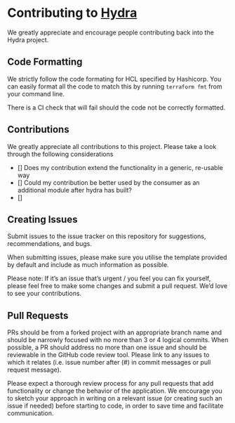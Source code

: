 # Contributing to [Hydra](https://github.com/sky-uk/hydra-terraform)

We greatly appreciate and encourage people contributing back into the Hydra project.

## Code Formatting

We strictly follow the code formating for HCL specified by Hashicorp. You can easily format all the code to match this by running `terraform fmt` from your command line.

There is a CI check that will fail should the code not be correctly formatted.

## Contributions

We greatly appreciate all contributions to this project. Please take a look through the following considerations

- [] Does my contribution extend the functionality in a generic, re-usable way
- [] Could my contribution be better used by the consumer as an additional module after hydra has built?
- []

## Creating Issues

Submit issues to the issue tracker on this repository for suggestions, recommendations, and bugs.

When submitting issues, please make sure you utilise the template provided by default and include as much information as possible.

Please note: If it’s an issue that’s urgent / you feel you can fix yourself, please feel free to make some changes and submit a pull request. We’d love to see your contributions.

## Pull Requests

PRs should be from a forked project with an appropriate branch name and should be narrowly focused with no more than 3 or 4 logical commits. When possible, a PR should address no more than one issue and should be reviewable in the GitHub code review tool. Please link to any issues to which it relates (i.e. issue number after (#) in commit messages or pull request message).

Please expect a thorough review process for any pull requests that add functionality or change the behavior of the application. We encourage you to sketch your approach in writing on a relevant issue (or creating such an issue if needed) before starting to code, in order to save time and facilitate communication.